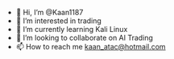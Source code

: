 - 👋 Hi, I’m @Kaan1187
- 👀 I’m interested in trading
- 🌱 I’m currently learning Kali Linux
- 💞️ I’m looking to collaborate on AI Trading
- 📫 How to reach me kaan_atac@hotmail.com

<!---
Kaan1187/Kaan1187 is a ✨ special ✨ repository because its `README.md` (this file) appears on your GitHub profile.
You can click the Preview link to take a look at your changes.
--->
